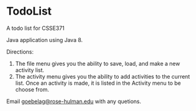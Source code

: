 # TodoList
A todo list for CSSE371

Java application using Java 8.  

Directions:

1. The file menu gives you the ability to save, load, and make a new activity list.
2. The activity menu gives you the ability to add activities to the current list.
  Once an activity is made, it is listed in the Activity menu to be choose from.
  
  Email goebelag@rose-hulman.edu with any quetions.
